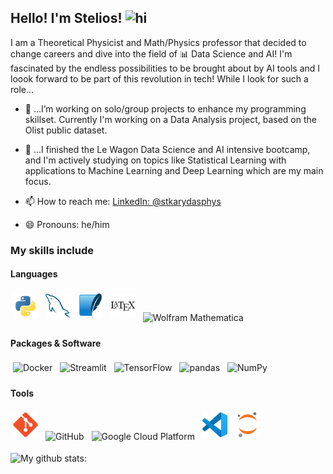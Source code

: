 ## Hello! I'm Stelios! <img src="https://user-images.githubusercontent.com/1303154/88677602-1635ba80-d120-11ea-84d8-d263ba5fc3c0.gif" width="28px" height="28px" alt="hi">

I am a Theoretical Physicist and Math/Physics professor that decided to change careers and dive into the field of   :bar_chart: Data Science and AI!
I'm fascinated by the endless possibilities to be brought about by AI tools and I loook forward to be part of this revolution in tech!
While I look for such a role...

- 🔭 ...I’m working on solo/group projects to enhance my programming skillset. Currently I'm working on a Data Analysis project, based on the Olist public dataset.
- 🌱 ...I finished the Le Wagon Data Science and AI intensive bootcamp, and I'm actively studying on topics like Statistical Learning with applications to Machine Learning and Deep Learning which are my main focus.
  
- 📫 How to reach me: [LinkedIn: @stkarydasphys](https://www.linkedin.com/in/stkarydasphys)
- 😄 Pronouns: he/him

### My skills include

#### Languages
<p align="left">
	<img title="Python" alt="Python" src="https://raw.githubusercontent.com/devicons/devicon/master/icons/python/python-original.svg" width="40" height="40" style="vertical-align:down; margin:4px"/>
	<img title="MySQL" alt="MySQL" src="https://raw.githubusercontent.com/devicons/devicon/master/icons/mysql/mysql-original.svg" width="40" height="40" style="vertical-align:down; margin:4px"/>
	<img title="SQLite" alt="SQLite" src="https://raw.githubusercontent.com/devicons/devicon/master/icons/sqlite/sqlite-original.svg" width="40" height="40" style="vertical-align:down; margin:4px"/>
	<img title="LaTeX" alt="LaTeX" src="https://raw.githubusercontent.com/devicons/devicon/master/icons/latex/latex-original.svg" width="40" height="40" style="vertical-align:down; margin:4px"/>
	<img title="Wolfram Mathematica" alt="Wolfram Mathematica" src="https://cdn.simpleicons.org/wolfram/BA1200" width="40" height="40" style="vertical-align:down; margin:4px"/>
</p>

#### Packages & Software
<p align="left">
	<img title="Docker" alt="Docker" src="https://cdn.simpleicons.org/docker/2496ED" width="40" height="40" style="vertical-align:down; margin:4px"/>
	<img title="Streamlit" alt="Streamlit" src="https://cdn.simpleicons.org/streamlit/FF4B4B" width="40" height="40" style="vertical-align:down; margin:4px"/>
	<img title="TensorFlow" alt="TensorFlow" src="https://cdn.simpleicons.org/tensorflow/FF6F00" width="40" height="40" style="vertical-align:down; margin:4px"/>
	<img title="pandas" alt="pandas" src="https://cdn.simpleicons.org/pandas/150458" width="40" height="40" style="vertical-align:down; margin:4px"/>
	<img title="NumPy" alt="NumPy" src="https://cdn.simpleicons.org/numpy/013243" width="40" height="40" style="vertical-align:down; margin:4px"/>
</p>

#### Tools
<p align="left">
	<img title="Git" alt="Git" src="https://raw.githubusercontent.com/devicons/devicon/master/icons/git/git-original.svg" width="40" height="40" style="vertical-align:down; margin:4px"/>
	<img title="GitHub" alt="GitHub" src="https://cdn.simpleicons.org/github/181717" width="40" height="40" style="vertical-align:down; margin:4px"/>
	<img title="Google Cloud Platform" alt="Google Cloud Platform" src="https://cdn.simpleicons.org/googlecloud/4285F4" width="40" height="40" style="vertical-align:down; margin:4px"/>
	<img title="VS Code" alt="VS Code" src="https://raw.githubusercontent.com/devicons/devicon/master/icons/vscode/vscode-original.svg" width="40" height="40" style="vertical-align:down; margin:4px"/>
	<img title="Jupyter" alt="Jupyter" src="https://raw.githubusercontent.com/devicons/devicon/master/icons/jupyter/jupyter-original.svg" width="40" height="40" style="vertical-align:down; margin:4px"/>
</p>


![My github stats:](https://github-readme-stats.vercel.app/api?username=stkarydasphys&&show_icons=true&title_color=ffffff&icon_color=bb2acf&text_color=daf7dc&bg_color=151515)
